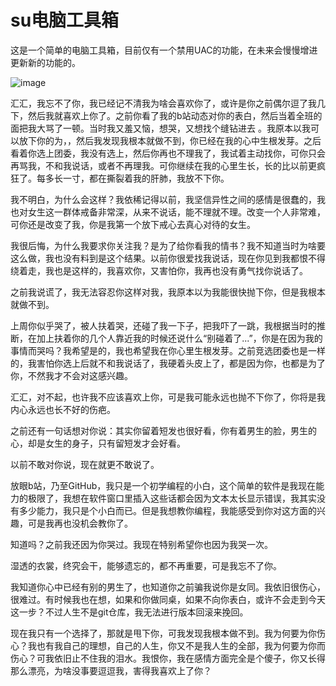 # su电脑工具箱

这是一个简单的电脑工具箱，目前仅有一个禁用UAC的功能，在未来会慢慢增进更新新的功能的。

![image](https://github.com/sunyanx/suPcTool/blob/master/Project_Description_Images/0.png)

汇汇，我忘不了你，我已经记不清我为啥会喜欢你了，或许是你之前偶尔逗了我几下，然后我就喜欢上你了。之前你看了我的b站动态对你的表白，然后当着全班的面把我大骂了一顿。当时我又羞又恼，想哭，又想找个缝钻进去 。我原本以我可以放下你的为，，然后我发现我根本就做不到，你已经在我的心中生根发芽。之后看着你选上团委，我没有选上，然后你再也不理我了，我试着主动找你，可你只会再骂我，不和我说话，或者不再理我。可你继续在我的心里生长，长的比以前更疯狂了。每多长一寸，都在撕裂着我的肝肺，我放不下你。

我不明白，为什么会这样？我依稀记得以前，我坚信异性之间的感情是很蠢的，我也对女生这一群体戒备非常深，从来不说话，能不理就不理。改变一个人非常难，可你还是改变了我，你是我第一个放下戒心去真心对待的女生。

我很后悔，为什么我要求你关注我？是为了给你看我的情书？我不知道当时为啥要这么做，我也没有料到是这个结果。以前你很爱找我说话，现在你见到我都恨不得绕着走，我也是这样的，我喜欢你，又害怕你，我再也没有勇气找你说话了。

之前我说谎了，我无法容忍你这样对我，我原本以为我能很快抛下你，但是我根本就做不到。

上周你似乎哭了，被人扶着哭，还碰了我一下子，把我吓了一跳，我根据当时的推断，在加上扶着你的几个人靠近我的时候还说什么“别碰着了...”，你是在因为我的事情而哭吗？我希望是的，我也希望我在你心里生根发芽。之前竞选团委也是一样的，我害怕你选上后就不和我说话了，我硬着头皮上了，都是因为你，也都是为了你，不然我才不会对这感兴趣。

汇汇，对不起，也许我不应该喜欢上你，可是我可能永远也抛不下你了，你将是我内心永远也长不好的伤疤。

之前还有一句话想对你说：其实你留着短发也很好看，你有着男生的脸，男生的心，却是女生的身子，只有留短发才会好看。

以前不敢对你说，现在就更不敢说了。

放眼b站，乃至GitHub，我只是一个初学编程的小白，这个简单的软件是我现在能力的极限了，我想在软件窗口里插入这些话都会因为文本太长显示错误，我其实没有多少能力，我只是个小白而已。但是我想教你编程，我能感受到你对这方面的兴趣，可是我再也没机会教你了。

知道吗？之前我还因为你哭过。我现在特别希望你也因为我哭一次。

湿透的衣裳，终究会干，能够遗忘的，都不再重要，可是我忘不了你。

我知道你心中已经有别的男生了，也知道你之前骗我说你是女同。我依旧很伤心，很难过。有时候我也在想，如果和你做同桌，如果不向你表白，或许不会走到今天这一步？不过人生不是git仓库，我无法进行版本回滚来挽回。

现在我只有一个选择了，那就是甩下你，可我发现我根本做不到。我为何要为你伤心？我也有我自己的理想，自己的人生，你又不是我人生的全部，我为何要为你而伤心？可我依旧止不住我的泪水。我恨你，我在感情方面完全是个傻子，你又长得那么漂亮，为啥没事要逗逗我，害得我喜欢上了你？
